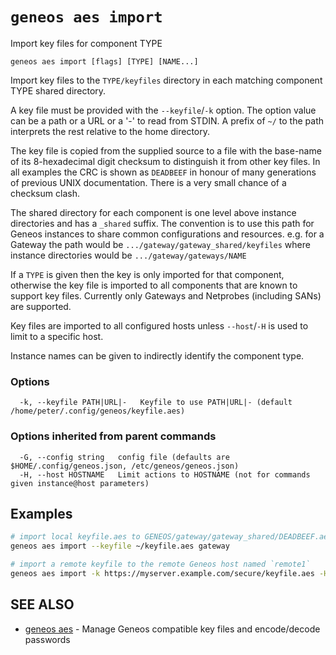 # `geneos aes import`

Import key files for component TYPE

```text
geneos aes import [flags] [TYPE] [NAME...]
```

Import key files to the `TYPE/keyfiles` directory in each matching
component TYPE shared directory.

A key file must be provided with the `--keyfile`/`-k` option. The option
value can be a path or a URL or a '-' to read from STDIN. A prefix of
`~/` to the path interprets the rest relative to the home directory.

The key file is copied from the supplied source to a file with the
base-name of its 8-hexadecimal digit checksum to distinguish it from
other key files. In all examples the CRC is shown as `DEADBEEF` in
honour of many generations of previous UNIX documentation. There is a
very small chance of a checksum clash.

The shared directory for each component is one level above instance
directories and has a `_shared` suffix. The convention is to use this
path for Geneos instances to share common configurations and resources.
e.g. for a Gateway the path would be
`.../gateway/gateway_shared/keyfiles` where instance directories would
be `.../gateway/gateways/NAME`

If a `TYPE` is given then the key is only imported for that component,
otherwise the key file is imported to all components that are known to
support key files. Currently only Gateways and Netprobes (including
SANs) are supported.

Key files are imported to all configured hosts unless `--host`/`-H` is
used to limit to a specific host.

Instance names can be given to indirectly identify the component type.

### Options

```text
  -k, --keyfile PATH|URL|-   Keyfile to use PATH|URL|- (default /home/peter/.config/geneos/keyfile.aes)
```

### Options inherited from parent commands

```text
  -G, --config string   config file (defaults are $HOME/.config/geneos.json, /etc/geneos/geneos.json)
  -H, --host HOSTNAME   Limit actions to HOSTNAME (not for commands given instance@host parameters)
```

## Examples

```bash
# import local keyfile.aes to GENEOS/gateway/gateway_shared/DEADBEEF.aes
geneos aes import --keyfile ~/keyfile.aes gateway

# import a remote keyfile to the remote Geneos host named `remote1`
geneos aes import -k https://myserver.example.com/secure/keyfile.aes -H remote1

```

## SEE ALSO

* [geneos aes](geneos_aes.md)	 - Manage Geneos compatible key files and encode/decode passwords
